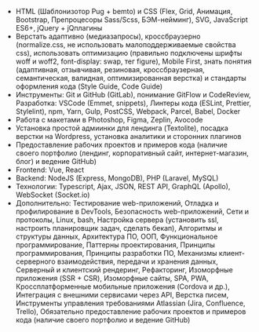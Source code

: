 * HTML (Шаблонизотор Pug + bemto) и CSS (Flex, Grid, Анимация, Bootstrap, Препроцесоры Sass/Scss, БЭМ-нейминг), SVG, JavaScript ES6+, jQuery + jQплагины
* Верстать адаптивно (медиазапросы), кроссбраузерно (normalize.css, не использовать малоподдерживаемые свойства css), использовать оптимизацию (правильно подключены шрифты woff и woff2, font-display: swap, тег figure), Mobile First, знать понятия (адаптивная, отзывчивая, резиновая, кроссбраузерная, семантическая, валидная, оптимизированная верстка) и стандарты оформления кода (Style Guide, Code Guide)
* Инструменты: Git и GitHub (GitLab), понимание GitFlow и CodeReview, Разработка: VSCode (Emmet, snippets), Линтеры кода (ESLint, Prettier, Stylelint), npm, Yarn, Gulp, PostCSS, Webpack, Parcel, Babel, Docker
* Работа с макетами в Photoshop, Figma, Zeplin, Avocode
* Установка простой адмиинки для лендинга (Textolite), посадка верстки на Wordpress, установка аналитики и сторонних плагинов
* Предоставление рабочих проектов и примеров кода (наличие своего портфолио (лендинг, корпоративный сайт, интернет-магазин, блог) и ведение GitHub)
* Frontend: Vue, React
* Backend: NodeJS (Express, MongoDB), PHP (Laravel, MySQL)
* Технологии: Typescript, Ajax, JSON, REST API, GraphQL (Apollo), WebSocket (Socket.io)
* Дополнительно: Тестирование web-приложений, Отладка и профилирование в DevTools, Безопасность web-приложений, Сети и протоколы, Linux, bash, Настройка сервера (установить ssl, настроить планировщик задач, сделать бекап), Алгоритмы и структуры данных, Архитектура ПО, ООП, Функциональное программирование, Паттерны проектирования, Принципы программирования, Принципы разработки ПО, Механизмы клиент-серверного взаимодействия, передачи и хранения данных, Серверный и клиентский рендеринг, Рефакторинг, Изоморфные приложения (SSR + CSR), Изоморфные сайты, SPA, PWA, Кроссплатформенные мобильные приложения (Cordova и др.), Интеграция с внешними сервисами через API, Верстка писем, Инструменты управления требованиями Atlassian (Jira, Confluence, Trello), Обязательно предоставление рабочих проектов и примеров кода (наличие своего портфолио и ведение GitHub)
